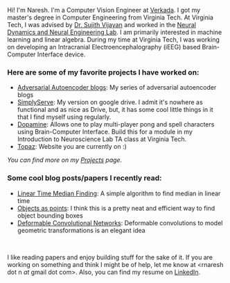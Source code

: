 Hi! I'm Naresh. I'm a Computer Vision Engineer at [Verkada](https://www.verkada.com/). I got my master's degree in Computer Engineering from Virginia Tech. At Virginia Tech, I was advised by [Dr. Sujith Vijayan](https://neuroscience.vt.edu/people/core-faculty/vijayan-s.html) and worked in the [Neural Dynamics and Neural Engineering Lab](https://www.vijayan.neuroscience.vt.edu/).
I am primarily interested in machine learning and linear algebra. During my time at Virginia Tech, I was working on developing an Intracranial Electroencephalography (iEEG) based Brain-Computer Interface device.

### Here are some of my favorite projects I have worked on:

* [Adversarial Autoencoder blogs](https://github.com/Naresh1318/Adversarial_Autoencoder): My series of adversarial autoencoder blogs
* [SimplyServe](https://github.com/Naresh1318/simplyServe): My version on google drive. I admit it's nowhere as functional and as nice as Drive, but, it has some cool little things in it that I find myself using regularly.
* [Dopamine](https://github.com/Naresh1318/Dopamine): Allows one to play multi-player pong and spell characters using 
Brain-Computer Interface. Build this for a module in my Introduction to Neuroscience Lab TA class at Virginia Tech.
* [Topaz](https://github.com/Naresh1318/Topaz): Website you are currently on :)

*You can find more on my [Projects](https://naresh1318.com/projects) page.*

### Some cool blog posts/papers I recently read:
* [Linear Time Median Finding](https://rcoh.me/posts/linear-time-median-finding/): A simple algorithm to find median in linear time
* [Objects as points](https://arxiv.org/abs/1904.07850): I think this is a pretty neat and efficient way to find object bounding boxes
* [Deformable Convolutional Networks](https://arxiv.org/abs/1703.06211): Deformable convolutions to model geometric transformations is an elegant idea

<br/>

I like reading papers and enjoy building stuff for the sake of it. If you are working on something and think I might be of help, let me know at \<rnaresh dot n _at_ gmail dot com>.
Also, you can find my resume on [LinkedIn](https://www.linkedin.com/in/naresh-nagabushan-2946b013a/).
